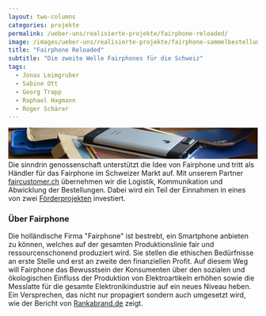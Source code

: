```yaml
---
layout: two-columns
categories: projekte
permalink: /ueber-uns/realisierte-projekte/fairphone-reloaded/
image: /images/ueber-uns/realisierte-projekte/fairphone-sammelbestellung.jpg
title: "Fairphone Reloaded"
subtitle: "Die zweite Welle Fairphones für die Schweiz"
tags:
  - Jonas Leimgruber
  - Sabine Ott
  - Georg Trapp
  - Raphael Hagmann
  - Roger Schärer
---
```

<img class="leadimage" width="803" title="Fairphone" src="/images/angebote/fairphone_sub.jpg"> Die sinndrin genossenschaft unterstützt die Idee von Fairphone und tritt als Händler für das Fairphone im Schweizer Markt auf. Mit unserem Partner [faircustomer.ch](http://www.faircustomer.ch) übernehmen wir die Logistik, Kommunikation und Abwicklung der Bestellungen. Dabei wird ein Teil der Einnahmen in eines von zwei [Förderprojekten](http://blog.faircustomer.ch/?p=2387) investiert.

### Über Fairphone
Die holländische Firma "Fairphone" ist bestrebt, ein Smartphone anbieten zu können, welches auf der gesamten Produktionslinie fair und ressourcenschonend produziert wird. Sie stellen die ethischen Bedürfnisse an erste Stelle und erst an zweite den finanziellen Profit. Auf diesem Weg will Fairphone das Bewusstsein der Konsumenten über den sozialen und ökologischen Einfluss der Produktion von Elektroartikeln erhöhen sowie die Messlatte für die gesamte Elektronikindustrie auf ein neues Niveau heben. Ein Versprechen, das nicht nur propagiert sondern auch umgesetzt wird, wie der Bericht von [Rankabrand.de](http://blog.rankabrand.de/2014/06/03/elektronik-report-2014-fairphone-top/) zeigt.
